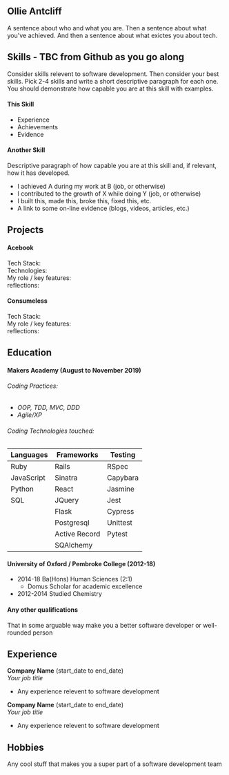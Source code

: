 ## Ollie Antcliff

A sentence about who and what you are. Then a sentence about what you've achieved. And then a sentence about what exictes you about tech.

## Skills - TBC from Github as you go along

Consider skills relevent to software development. Then consider your best skills. Pick 2-4 skills and write a short descriptive paragraph for each one. You should demonstrate how capable you are at this skill with examples.

#### This Skill

- Experience
- Achievements
- Evidence

#### Another Skill

Descriptive paragraph of how capable you are at this skill and, if relevant, how it has developed.

- I achieved A during my work at B (job, or otherwise)
- I contributed to the growth of X while doing Y (job, or otherwise)
- I built this, made this, broke this, fixed this, etc.
- A link to some on-line evidence (blogs, videos, articles, etc.)

## Projects

#### Acebook
Tech Stack:  
Technologies:  
My role / key features:  
reflections:  
#### Consumeless
Tech Stack:  
My role / key features:  
reflections:  

## Education

#### Makers Academy (August to November 2019)

###### Coding Practices:
- *OOP, TDD, MVC, DDD*
- *Agile/XP*


###### Coding Technologies touched:
|  Languages  |  Frameworks  |  Testing  |
| ----------- | -----------  | --------- |
| Ruby | Rails | RSpec |
| JavaScript | Sinatra | Capybara |
| Python | React | Jasmine |
| SQL | JQuery | Jest |
| | Flask | Cypress |
| | Postgresql | Unittest |
| | Active Record | Pytest|
| | SQAlchemy | |

#### University of Oxford / Pembroke College (2012-18)

- 2014-18 Ba(Hons) Human Sciences (2:1)
  - Domus Scholar for academic excellence
- 2012-2014 Studied Chemistry

#### Any other qualifications

That in some arguable way make you a better software developer or well-rounded person

## Experience

**Company Name** (start_date to end_date)    
*Your job title*  
- Any experience relevent to software development

**Company Name** (start_date to end_date)   
*Your job title*  
- Any experience relevent to software development

## Hobbies

Any cool stuff that makes you a super part of a software development team
